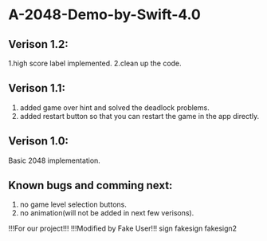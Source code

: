 # A-2048-Demo-by-Swift-4.0
## Verison 1.2:
1.high score label implemented.
2.clean up the code.

## Verison 1.1:
1. added game over hint and solved the deadlock problems.
2. added restart button so that you can restart the game in the app directly.

## Verison 1.0:
Basic 2048 implementation.

## Known bugs and comming next:
1. no game level selection buttons.
2. no animation(will not be added in next few verisons).

!!!For our project!!!
!!!Modified by Fake User!!!
sign
fakesign
fakesign2
